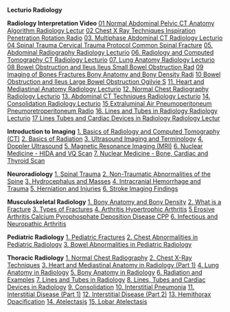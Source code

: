 **Lecturio Radiology**

**Radiology Interpretation Video**
[01 Normal Abdominal Pelvic CT Anatomy Algorithm Radiology Lectur](https://t.me/ArchiveAnyFileBot?start=8096934649164892)
[02 Chest X Ray Techniques Inspiration Penetration Rotation Radio](https://t.me/ArchiveAnyFileBot?start=9247689309781637)
[03. Multiphase Abdominal CT Radiology Lecturio](https://t.me/ArchiveAnyFileBot?start=9817994907467783)
[04 Spinal Trauma Cervical Trauma Protocol Common Spinal Fracture](https://t.me/ArchiveAnyFileBot?start=6697505801423724)
[05. Abdominal Radiography Radiology Lecturio](https://t.me/ArchiveAnyFileBot?start=3481265957381023)
[06. Radiology and Computed Tomography CT Radiology Lecturio](https://t.me/ArchiveAnyFileBot?start=6564101853461937)
[07. Lung Anatomy Radiology Lecturio](https://t.me/ArchiveAnyFileBot?start=5462006191559024)
[08 Bowel Obstruction and Ileus Ileus Small Bowel Obstruction Rad](https://t.me/ArchiveAnyFileBot?start=4642210130164255)
[09 Imaging of Bones Fractures Bony Anatomy and Bony Density Radi](https://t.me/ArchiveAnyFileBot?start=6976793467074640)
[10 Bowel Obstruction and Ileus Large Bowel Obstruction Ogilvie S](https://t.me/ArchiveAnyFileBot?start=7004306724719772)
[11. Heart and Mediastinal Anatomy Radiology Lecturio](https://t.me/ArchiveAnyFileBot?start=1457086313066389)
[12. Normal Chest Radiography Radiology Lecturio](https://t.me/ArchiveAnyFileBot?start=1447125570559158)
[13. Abdominal CT Techniques Radiology Lecturio](https://t.me/ArchiveAnyFileBot?start=8687132071663188)
[14. Consolidation Radiology Lecturio](https://t.me/ArchiveAnyFileBot?start=7146542690794795)
[15 Extraluminal Air Pneumoperitoneum Pneumoretroperitoneum Radio](https://t.me/ArchiveAnyFileBot?start=1782548580275282)
[16. Lines and Tubes in Radiology Radiology Lecturio](https://t.me/ArchiveAnyFileBot?start=1600341710848031)
[17 Lines Tubes and Cardiac Devices in Radiology Radiology Lectur](https://t.me/ArchiveAnyFileBot?start=1289821984336200)

**Introduction to Imaging**
[1. Basics of Radiology and Computed Tomography (CT)](https://t.me/ArchiveAnyFileBot?start=2856316535385285)
[2. Basics of Radiation](https://t.me/ArchiveAnyFileBot?start=1195540287053021)
[3. Ultrasound Imaging and Terminology](https://t.me/ArchiveAnyFileBot?start=5712367720790057)
[4. Doppler Ultrasound](https://t.me/ArchiveAnyFileBot?start=2014588687366525)
[5. Magnetic Resonance Imaging (MRI)](https://t.me/ArchiveAnyFileBot?start=4052201886024662)
[6. Nuclear Medicine - HIDA and VQ Scan](https://t.me/ArchiveAnyFileBot?start=2059509533309289)
[7. Nuclear Medicine - Bone, Cardiac and Thyroid Scan](https://t.me/ArchiveAnyFileBot?start=6166789731875889)

**Neuroradiology**
[1. Spinal Trauma](https://t.me/ArchiveAnyFileBot?start=4651622409319926)
[2. Non-Traumatic Abnormalities of the Spine](https://t.me/ArchiveAnyFileBot?start=1586673445251833)
[3. Hydrocephalus and Masses](https://t.me/ArchiveAnyFileBot?start=3012886634583729)
[4. Intracranial Hemorrhage and Trauma](https://t.me/ArchiveAnyFileBot?start=9245080979196484)
[5. Herniation and Injuries](https://t.me/ArchiveAnyFileBot?start=7614389745644785)
[6. Stroke Imaging Findings](https://t.me/ArchiveAnyFileBot?start=8325154143046972)

**Musculoskeletal Radiology**
[1. Bony Anatomy and Bony Density](https://t.me/ArchiveAnyFileBot?start=0112633239446374)
[2. What is a Fracture](https://t.me/ArchiveAnyFileBot?start=3242423174319429)
[3. Types of Fractures](https://t.me/ArchiveAnyFileBot?start=6916958031160085)
[4. Arthritis   Hypertrophic Arthritis](https://t.me/ArchiveAnyFileBot?start=9819386904469284)
[5 Erosive Arthritis Calcium Pyrophosphate Deposition Disease CPP](https://t.me/ArchiveAnyFileBot?start=5507833174711195)
[6. Infectious and Neuropathic Arthritis](https://t.me/ArchiveAnyFileBot?start=3874815267090772)

**Pediatric Radiology**
[1. Pediatric Fractures](https://t.me/ArchiveAnyFileBot?start=8663846046807161)
[2. Chest Abnormalities in Pediatric Radiology](https://t.me/ArchiveAnyFileBot?start=8207853885497556)
[3. Bowel Abnormalities in Pediatric Radiology](https://t.me/ArchiveAnyFileBot?start=8100714517311670)

**Thoracic Radiology**
[1. Normal Chest Radiography](https://t.me/ArchiveAnyFileBot?start=1191764097932008)
[2. Chest X-Ray Techniques](https://t.me/ArchiveAnyFileBot?start=5662314474751411)
[3. Heart and Mediastinal Anatomy in Radiology (Part 1)](https://t.me/ArchiveAnyFileBot?start=9301998331944670)
[4. Lung Anatomy in Radiology](https://t.me/ArchiveAnyFileBot?start=1809561230666648)
[5. Bony Anatomy in Radiology](https://t.me/ArchiveAnyFileBot?start=1890132704305170)
[6. Radiation and Examples](https://t.me/ArchiveAnyFileBot?start=2746945585731122)
[7. Lines and Tubes in Radiology](https://t.me/ArchiveAnyFileBot?start=8262911366154964)
[8. Lines, Tubes and Cardiac Devices in Radiology](https://t.me/ArchiveAnyFileBot?start=7626037913208426)
[9. Consolidation](https://t.me/ArchiveAnyFileBot?start=6722766799488115)
[10. Interstitial Pneumonia](https://t.me/ArchiveAnyFileBot?start=9409788648478135)
[11. Interstitial Disease (Part 1)](https://t.me/ArchiveAnyFileBot?start=4134648334272950)
[12. Interstitial Disease (Part 2)](https://t.me/ArchiveAnyFileBot?start=4038261955872547)
[13. Hemithorax Opacification](https://t.me/ArchiveAnyFileBot?start=7719628097446995)
[14. Atelectasis](https://t.me/ArchiveAnyFileBot?start=7263695202771880)
[15. Lobar Atelectasis](https://t.me/ArchiveAnyFileBot?start=1896828303832079)